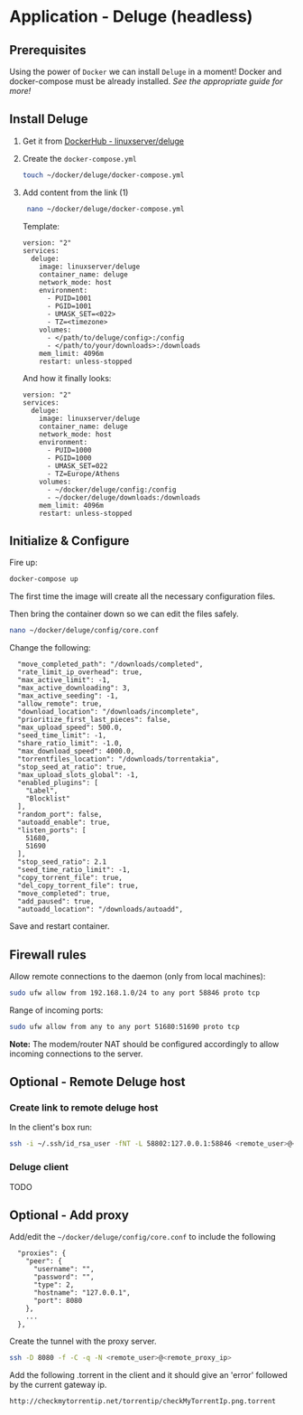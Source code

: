 # Application - Deluge (headless)

## Prerequisites
Using the power of `Docker` we can install `Deluge` in a moment!
Docker and docker-compose must be already installed. 
_See the appropriate guide for more!_

## Install Deluge
1. Get it from [DockerHub - linuxserver/deluge](https://hub.docker.com/r/linuxserver/deluge)
2. Create the `docker-compose.yml`
    ```bash
    touch ~/docker/deluge/docker-compose.yml
    ```
3.  Add content from the link (1)
    ```bash
     nano ~/docker/deluge/docker-compose.yml
    ```
    Template:
    ```docker
    version: "2"
    services:
      deluge:
        image: linuxserver/deluge
        container_name: deluge
        network_mode: host
        environment:
          - PUID=1001
          - PGID=1001
          - UMASK_SET=<022>
          - TZ=<timezone>
        volumes:
          - </path/to/deluge/config>:/config
          - </path/to/your/downloads>:/downloads
        mem_limit: 4096m
        restart: unless-stopped
    ```
    And how it finally looks:

    ```docker
    version: "2"
    services:
      deluge:
        image: linuxserver/deluge
        container_name: deluge
        network_mode: host
        environment:
          - PUID=1000
          - PGID=1000
          - UMASK_SET=022
          - TZ=Europe/Athens
        volumes:
          - ~/docker/deluge/config:/config
          - ~/docker/deluge/downloads:/downloads
        mem_limit: 4096m
        restart: unless-stopped
    ```

## Initialize & Configure
Fire up:
```bash
docker-compose up
```
The first time the image will create all the necessary configuration files.

Then bring the container down so we can edit the files safely.
```bash
nano ~/docker/deluge/config/core.conf
```
Change the following:
```
  "move_completed_path": "/downloads/completed",
  "rate_limit_ip_overhead": true,
  "max_active_limit": -1,
  "max_active_downloading": 3,
  "max_active_seeding": -1,
  "allow_remote": true,
  "download_location": "/downloads/incomplete",
  "prioritize_first_last_pieces": false,
  "max_upload_speed": 500.0,
  "seed_time_limit": -1,
  "share_ratio_limit": -1.0,
  "max_download_speed": 4000.0,
  "torrentfiles_location": "/downloads/torrentakia",
  "stop_seed_at_ratio": true,
  "max_upload_slots_global": -1,
  "enabled_plugins": [
    "Label",
    "Blocklist"
  ],
  "random_port": false,
  "autoadd_enable": true,
  "listen_ports": [
    51680,
    51690
  ],
  "stop_seed_ratio": 2.1
  "seed_time_ratio_limit": -1,
  "copy_torrent_file": true,
  "del_copy_torrent_file": true,
  "move_completed": true,
  "add_paused": true,
  "autoadd_location": "/downloads/autoadd",
```
Save and restart container.

## Firewall rules
Allow remote connections to the daemon (only from local machines):
```bash
sudo ufw allow from 192.168.1.0/24 to any port 58846 proto tcp
```
Range of incoming ports:
```bash
sudo ufw allow from any to any port 51680:51690 proto tcp
```
**Note:** The modem/router NAT should be configured accordingly to allow incoming connections to the server.

## Optional - Remote Deluge host

### Create link to remote deluge host
In the client's box run:
```bash
ssh -i ~/.ssh/id_rsa_user -fNT -L 58802:127.0.0.1:58846 <remote_user>@<deluge_running_host_ip>
```

### Deluge client
TODO

## Optional - Add proxy
Add/edit the `~/docker/deluge/config/core.conf` to include the following
```
  "proxies": {
    "peer": {
      "username": "",
      "password": "",
      "type": 2,
      "hostname": "127.0.0.1",
      "port": 8080
    },
    ...
  },
```
Create the tunnel with the proxy server.
```bash
ssh -D 8080 -f -C -q -N <remote_user>@<remote_proxy_ip>
```
Add the following .torrent in the client and it should give an 'error' followed by the current gateway ip.
```
http://checkmytorrentip.net/torrentip/checkMyTorrentIp.png.torrent
```
